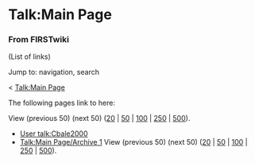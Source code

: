 

# Talk:Main Page

### From FIRSTwiki

(List of links)

Jump to: navigation, search

&lt; [Talk:Main Page](/index.php?title=Talk:Main_Page&redirect=no "Talk:Main
Page" )  

The following pages link to here:

View (previous 50) (next 50)
([20](/index.php?title=Special:Whatlinkshere/Talk:Main_Page&limit=20&from=0
"Special:Whatlinkshere/Talk:Main Page" ) |
[50](/index.php?title=Special:Whatlinkshere/Talk:Main_Page&limit=50&from=0
"Special:Whatlinkshere/Talk:Main Page" ) |
[100](/index.php?title=Special:Whatlinkshere/Talk:Main_Page&limit=100&from=0
"Special:Whatlinkshere/Talk:Main Page" ) |
[250](/index.php?title=Special:Whatlinkshere/Talk:Main_Page&limit=250&from=0
"Special:Whatlinkshere/Talk:Main Page" ) |
[500](/index.php?title=Special:Whatlinkshere/Talk:Main_Page&limit=500&from=0
"Special:Whatlinkshere/Talk:Main Page" )).

  * [User talk:Cbale2000](User_talk:Cbale2000 "User talk:Cbale2000" )
  * [Talk:Main Page/Archive 1](Talk:Main_Page/Archive_1 "Talk:Main Page/Archive 1" )
View (previous 50) (next 50)
([20](/index.php?title=Special:Whatlinkshere/Talk:Main_Page&limit=20&from=0
"Special:Whatlinkshere/Talk:Main Page" ) |
[50](/index.php?title=Special:Whatlinkshere/Talk:Main_Page&limit=50&from=0
"Special:Whatlinkshere/Talk:Main Page" ) |
[100](/index.php?title=Special:Whatlinkshere/Talk:Main_Page&limit=100&from=0
"Special:Whatlinkshere/Talk:Main Page" ) |
[250](/index.php?title=Special:Whatlinkshere/Talk:Main_Page&limit=250&from=0
"Special:Whatlinkshere/Talk:Main Page" ) |
[500](/index.php?title=Special:Whatlinkshere/Talk:Main_Page&limit=500&from=0
"Special:Whatlinkshere/Talk:Main Page" )).

